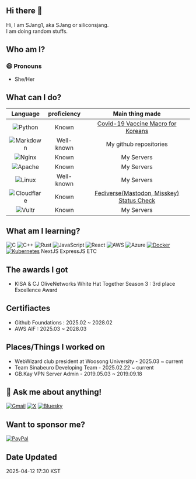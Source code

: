 ## Hi there 👋

Hi, I am SJang1, aka SJang or siliconsjang.  
I am doing random stuffs.

## Who am I?

### 😄 Pronouns
- She/Her

## What can I do?
  | Language | proficiency | Main thing made |
  |:---:|:---:|:---:|
  | ![Python](https://img.shields.io/badge/python-3670A0?style=for-the-badge&logo=python&logoColor=ffdd54) | Known | [Covid-19 Vaccine Macro for Koreans](https://web.archive.org/web/20221006224721/https://github.com/SJang1/2021-korea-covid-19-remaining-vaccine-macro) |
  | ![Markdown](https://img.shields.io/badge/markdown-%23000000.svg?style=for-the-badge&logo=markdown&logoColor=white) | Well-known | My github repositories |
  | ![Nginx](https://img.shields.io/badge/nginx-%23009639.svg?style=for-the-badge&logo=nginx&logoColor=white) | Known | My Servers |
  | ![Apache](https://img.shields.io/badge/apache-%23D42029.svg?style=for-the-badge&logo=apache&logoColor=white) | Known | My Servers |
  | ![Linux](https://img.shields.io/badge/Linux-FCC624?style=for-the-badge&logo=linux&logoColor=black) | Well-known | My Servers |
  | ![Cloudflare](https://img.shields.io/badge/Cloudflare-F38020?style=for-the-badge&logo=Cloudflare&logoColor=white) | Known | [Fediverse(Mastodon, Misskey) Status Check](https://fediverses.kr) |
  | ![Vultr](https://img.shields.io/badge/Vultr-007BFC.svg?style=for-the-badge&logo=vultr) | Known | My Servers |

## What am I learning?
![C](https://img.shields.io/badge/c-%2300599C.svg?style=for-the-badge&logo=c&logoColor=white) ![C++](https://img.shields.io/badge/c++-%2300599C.svg?style=for-the-badge&logo=c%2B%2B&logoColor=white) ![Rust](https://img.shields.io/badge/rust-%23000000.svg?style=for-the-badge&logo=rust&logoColor=white) ![JavaScript](https://img.shields.io/badge/javascript-%23323330.svg?style=for-the-badge&logo=javascript&logoColor=%23F7DF1E) ![React](https://img.shields.io/badge/react-%2320232a.svg?style=for-the-badge&logo=react&logoColor=%2361DAFB) ![AWS](https://img.shields.io/badge/AWS-%23FF9900.svg?style=for-the-badge&logo=amazon-aws&logoColor=white) ![Azure](https://img.shields.io/badge/azure-%230072C6.svg?style=for-the-badge&logo=microsoftazure&logoColor=white) [![Docker](https://img.shields.io/badge/Docker-2496ED?logo=docker&logoColor=fff)](#) [![Kubernetes](https://img.shields.io/badge/Kubernetes-326CE5?logo=kubernetes&logoColor=fff)](#) NextJS ExpressJS ETC

## The awards I got
- KISA & CJ OliveNetworks White Hat Together Season 3 : 3rd place Excellence Award

## Certifiactes
- Github Foundations : 2025.02 ~ 2028.02
- AWS AIF : 2025.03 ~ 2028.03

## Places/Things I worked on
- WebWizard club president at Woosong University - 2025.03 ~ current
- Team Sinabeuro Developing Team - 2025.02.22 ~ current
- GB.Kay VPN Server Admin - 2019.05.03 ~ 2019.09.18

## 💬 Ask me about anything!
[![Gmail](https://img.shields.io/badge/Gmail-D14836?style=for-the-badge&logo=gmail&logoColor=white)](mailto:sjang@sjang.xyz) [![X](https://img.shields.io/badge/X-%23000000.svg?style=for-the-badge&logo=X&logoColor=white)](https://x.com/SJang_a) [![Bluesky](https://img.shields.io/badge/Bluesky-0285FF?style=for-the-badge&logo=Bluesky&logoColor=white)](https://bsky.app/profile/sjang.dev)

## Want to sponsor me?
[![PayPal](https://img.shields.io/badge/PayPal-00457C?style=for-the-badge&logo=paypal&logoColor=white)](https://paypal.me/SJang0us)

## Date Updated
2025-04-12 17:30 KST

<!--
**SJang1/SJang1** is a ✨ _special_ ✨ repository because its `README.md` (this file) appears on your GitHub profile.

Here are some ideas to get you started:

- 🔭 I’m currently working on ...
- 🌱 I’m currently learning ...
- 👯 I’m looking to collaborate on ...
- 🤔 I’m looking for help with ...
- 💬 Ask me about ...
- 📫 How to reach me: ...
- 😄 Pronouns: ...
- ⚡ Fun fact: ...
-->
